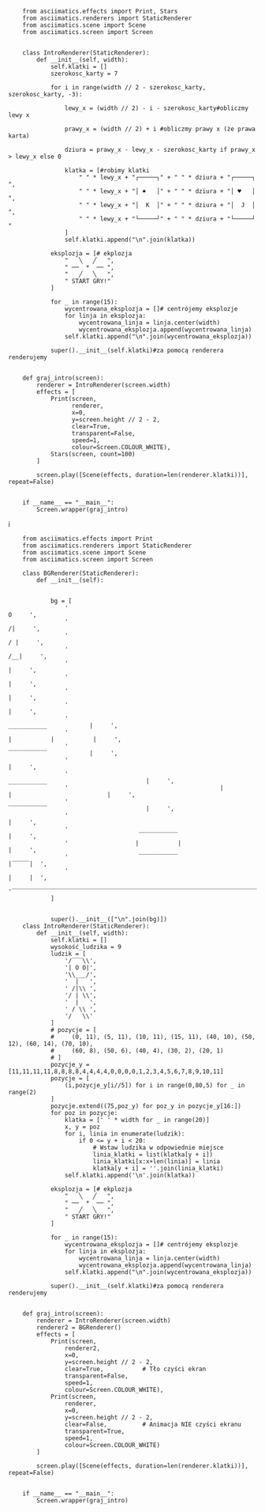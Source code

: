         from asciimatics.effects import Print, Stars
        from asciimatics.renderers import StaticRenderer
        from asciimatics.scene import Scene
        from asciimatics.screen import Screen
        
        
        class IntroRenderer(StaticRenderer):
            def __init__(self, width):
                self.klatki = []
                szerokosc_karty = 7
        
                for i in range(width // 2 - szerokosc_karty, szerokosc_karty, -3):
        
                    lewy_x = (width // 2) - i - szerokosc_karty#obliczmy lewy x
        
                    prawy_x = (width // 2) + i #obliczmy prawy x (że prawa karta)
        
                    dziura = prawy_x - lewy_x - szerokosc_karty if prawy_x > lewy_x else 0
        
                    klatka = [#robimy klatki
                        " " * lewy_x + "┌─────┐" + " " * dziura + "┌─────┐     ",
                        " " * lewy_x + "│ ♠   │" + " " * dziura + "│ ♥   │     ",
                        " " * lewy_x + "│  K  │" + " " * dziura + "│  J  │     ",
                        " " * lewy_x + "└─────┘" + " " * dziura + "└─────┘     "
                    ]
                    self.klatki.append("\n".join(klatka))
        
                eksplozja = [# ekplozja
                    "   ╲   ╱   ",
                    " ──  *  ── ",
                    "   ╱   ╲   ",
                    " START GRY!"
                ]
        
                for _ in range(15):
                    wycentrowana_eksplozja = []# centrójemy eksplozje
                    for linja in eksplozja:
                        wycentrowana_linja = linja.center(width)
                        wycentrowana_eksplozja.append(wycentrowana_linja)
                    self.klatki.append("\n".join(wycentrowana_eksplozja))
        
                super().__init__(self.klatki)#za pomocą renderera renderujemy
        
        
        def graj_intro(screen):
            renderer = IntroRenderer(screen.width)
            effects = [
                Print(screen,
                      renderer,
                      x=0,
                      y=screen.height // 2 - 2,
                      clear=True,
                      transparent=False,
                      speed=1,
                      colour=Screen.COLOUR_WHITE),
                Stars(screen, count=100)
            ]
        
            screen.play([Scene(effects, duration=len(renderer.klatki))], repeat=False)
        
        
        if __name__ == "__main__":
            Screen.wrapper(graj_intro)
i
        
        from asciimatics.effects import Print
        from asciimatics.renderers import StaticRenderer
        from asciimatics.scene import Scene
        from asciimatics.screen import Screen
        
        class BGRenderer(StaticRenderer):
            def __init__(self):
                
        
                bg = [
                    '                                                                                   O     ',
                    '                                                                                  /|     ',
                    '                                                                                 / |     ',
                    '                                                                                /__|     ',
                    '                                                                                   |     ',
                    '                                                                                   |     ',
                    '                                                                                   |     ',
                    '                                                                                   |     ',
                    '                                                            ___________            |     ',
                    '                                                           |           |           |     ',
                    '                                                            ‾‾‾‾‾‾‾‾‾‾‾            |     ',
                    '                                                                                   |     ',
                    '                                            ___________                            |     ',
                    '                                           |           |                           |     ',
                    '                                            ‾‾‾‾‾‾‾‾‾‾‾                            |     ',
                    '                                                                                   |     ',
                    '                    ___________                                                    |     ',
                    '                   |           |                                                   |     ',
                    '                    ‾‾‾‾‾‾‾‾‾‾‾                                                 |‾‾‾‾‾|  ',
                    '                                                                                |     |  ',
                    '‾‾‾‾‾‾‾‾‾‾‾‾‾‾‾‾‾‾‾‾‾‾‾‾‾‾‾‾‾‾‾‾‾‾‾‾‾‾‾‾‾‾‾‾‾‾‾‾‾‾‾‾‾‾‾‾‾‾‾‾‾‾‾‾‾‾‾‾‾‾‾‾‾‾‾‾‾‾‾‾‾‾‾‾‾‾‾‾‾'
                ]
        
        
                super().__init__(["\n".join(bg)])
        class IntroRenderer(StaticRenderer):
            def __init__(self, width):
                self.klatki = []
                wysokość_ludzika = 9
                ludzik = [
                    '/‾‾‾\\',
                    '| O O|',
                    '\\___/',
                    '  |   ',
                    ' /|\\ ',
                    '/ | \\',
                    '  |   ',
                    ' / \\ ',
                    '/   \\'
                ]
                # pozycje = [
                #     (0, 11), (5, 11), (10, 11), (15, 11), (40, 10), (50, 12), (60, 14), (70, 10),
                #     (60, 8), (50, 6), (40, 4), (30, 2), (20, 1)
                # ]
                pozycje_y = [11,11,11,11,8,8,8,8,4,4,4,4,0,0,0,0,1,2,3,4,5,6,7,8,9,10,11]
                pozycje = [
                    (i,pozycje_y[i//5]) for i in range(0,80,5) for _ in range(2) 
                ]
                pozycje.extend((75,poz_y) for poz_y in pozycje_y[16:])
                for poz in pozycje:
                    klatka = [' ' * width for _ in range(20)]
                    x, y = poz
                    for i, linia in enumerate(ludzik):
                        if 0 <= y + i < 20:
                            # Wstaw ludzika w odpowiednie miejsce
                            linia_klatki = list(klatka[y + i])
                            linia_klatki[x:x+len(linia)] = linia
                            klatka[y + i] = ''.join(linia_klatki)
                    self.klatki.append('\n'.join(klatka))
        
                eksplozja = [# ekplozja
                    "   ╲   ╱   ",
                    " ──  *  ── ",
                    "   ╱   ╲   ",
                    " START GRY!"
                ]
        
                for _ in range(15):
                    wycentrowana_eksplozja = []# centrójemy eksplozje
                    for linja in eksplozja:
                        wycentrowana_linja = linja.center(width)
                        wycentrowana_eksplozja.append(wycentrowana_linja)
                    self.klatki.append("\n".join(wycentrowana_eksplozja))
        
                super().__init__(self.klatki)#za pomocą renderera renderujemy
        
        
        def graj_intro(screen):
            renderer = IntroRenderer(screen.width)
            renderer2 = BGRenderer()
            effects = [
                Print(screen,
                    renderer2,
                    x=0,
                    y=screen.height // 2 - 2,
                    clear=True,           # Tło czyści ekran
                    transparent=False,
                    speed=1,
                    colour=Screen.COLOUR_WHITE),
                Print(screen,
                    renderer,
                    x=0,
                    y=screen.height // 2 - 2,
                    clear=False,          # Animacja NIE czyści ekranu
                    transparent=True,
                    speed=1,
                    colour=Screen.COLOUR_WHITE)
            ]
        
            screen.play([Scene(effects, duration=len(renderer.klatki))], repeat=False)
        
        
        if __name__ == "__main__":
            Screen.wrapper(graj_intro)

